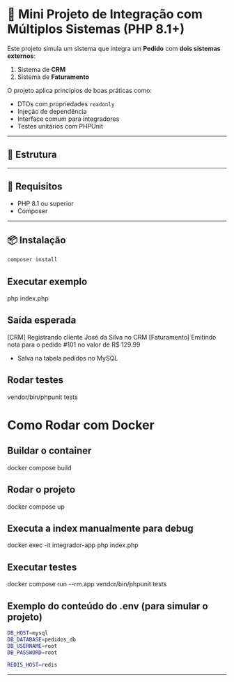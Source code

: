 # 🔗 Mini Projeto de Integração com Múltiplos Sistemas (PHP 8.1+)

Este projeto simula um sistema que integra um **Pedido** com **dois sistemas externos**:  
1. Sistema de **CRM**  
2. Sistema de **Faturamento**

O projeto aplica princípios de boas práticas como:
- DTOs com propriedades `readonly`
- Injeção de dependência
- Interface comum para integradores
- Testes unitários com PHPUnit

---

## 📁 Estrutura


---

## 🚀 Requisitos

- PHP 8.1 ou superior
- Composer

---

## 📦 Instalação

```bash
composer install
```

## Executar exemplo

php index.php

## Saída esperada

[CRM] Registrando cliente José da Silva no CRM
[Faturamento] Emitindo nota para o pedido #101 no valor de R$ 129.99

- Salva na tabela pedidos no MySQL

## Rodar testes

vendor/bin/phpunit tests

# Como Rodar com Docker

## Buildar o container

docker compose build

## Rodar o projeto

docker compose up

## Executa a index manualmente para debug

docker exec -it integrador-app php index.php

## Executar testes

docker compose run --rm app vendor/bin/phpunit tests

## Exemplo do conteúdo do .env (para simular o projeto)

```bash
DB_HOST=mysql
DB_DATABASE=pedidos_db
DB_USERNAME=root
DB_PASSWORD=root

REDIS_HOST=redis
```

---



